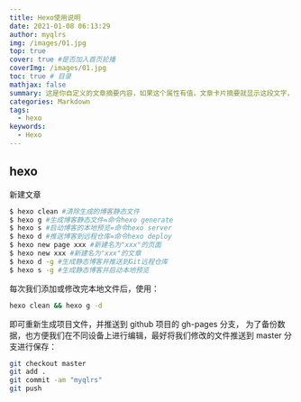 ```yaml
---
title: Hexo使用说明
date: 2021-01-08 06:13:29
author: myqlrs
img: /images/01.jpg
top: true
cover: true #是否加入首页轮播
coverImg: /images/01.jpg
toc: true # 目录
mathjax: false
summary: 这是你自定义的文章摘要内容，如果这个属性有值，文章卡片摘要就显示这段文字，否则程序会自动截取文章的部分内容作为摘要
categories: Markdown
tags:
  - hexo
keywords:
  - Hexo
---
```


## hexo
新建文章
```bash
$ hexo clean #清除生成的博客静态文件
$ hexo g #生成博客静态文件=命令hexo generate
$ hexo s #启动博客的本地预览=命令hexo server
$ hexo d #推送博客到远程仓库=命令hexo deploy
$ hexo new page xxx #新建名为"xxx"的页面
$ hexo new xxx #新建名为"xxx"的文章
$ hexo d -g #生成静态博客并推送到Git远程仓库
$ hexo s -g #生成静态博客并启动本地预览
```
每次我们添加或修改完本地文件后，使用：
```bash
hexo clean && hexo g -d
```

即可重新生成项目文件，并推送到 github 项目的 gh-pages 分支，
为了备份数据，也方便我们在不同设备上进行编辑，最好将我们修改的文件推送到 master 分支进行保存：

```bash
git checkout master
git add .
git commit -am "myqlrs"
git push
```

